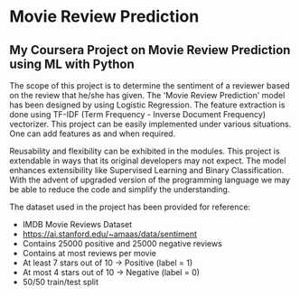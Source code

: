 # Movie Review Prediction
My Coursera Project on Movie Review Prediction using ML with Python
--------------------------------------------------------------------

The scope of this project is to determine the sentiment of a reviewer based on the review that he/she has given. The 'Movie Review Prediction' model has been designed by using Logistic Regression. The feature extraction is done using TF-IDF (Term Frequency - Inverse Document Frequency) vectorizer. This project can be easily implemented under various situations. One can add features as and when required.

Reusability and flexibility can be exhibited in the modules. This project is extendable in ways that its original developers may not expect. The model enhances extensibility like Supervised Learning and Binary Classification.
With the advent of upgraded version of the programming language we may be able to reduce the code and simplify the understanding.

The dataset used in the project has been provided for reference:
- IMDB Movie Reviews Dataset
- https://ai.stanford.edu/~amaas/data/sentiment
- Contains 25000 positive and 25000 negative reviews
- Contains at most reviews per movie
- At least 7 stars out of 10 → Positive (label = 1)
- At most 4 stars out of 10 → Negative (label = 0)
- 50/50 train/test split